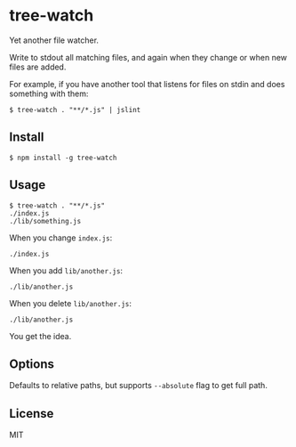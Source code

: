 # tree-watch

Yet another file watcher.

Write to stdout all matching files, and again when they change or when new files are added.

For example, if you have another tool that listens for files on stdin and does something with them:

```
$ tree-watch . "**/*.js" | jslint
```

## Install

```
$ npm install -g tree-watch
```

## Usage

```
$ tree-watch . "**/*.js"
./index.js
./lib/something.js
```

When you change `index.js`:

```
./index.js
```

When you add `lib/another.js`:

```
./lib/another.js
```

When you delete `lib/another.js`:

```
./lib/another.js
```

You get the idea.

## Options

Defaults to relative paths, but supports `--absolute` flag to get full path.

## License

MIT

